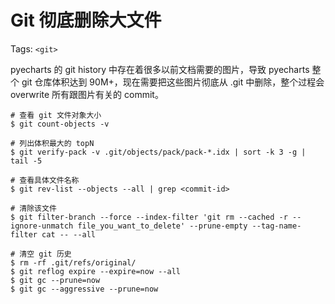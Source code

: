 # Git 彻底删除大文件

Tags: `<git>`

pyecharts 的 git history 中存在着很多以前文档需要的图片，导致 pyecharts 整个 git 仓库体积达到 90M+，现在需要把这些图片彻底从 .git 中删除，整个过程会 overwrite 所有跟图片有关的 commit。

```shell
# 查看 git 文件对象大小
$ git count-objects -v

# 列出体积最大的 topN
$ git verify-pack -v .git/objects/pack/pack-*.idx | sort -k 3 -g | tail -5

# 查看具体文件名称
$ git rev-list --objects --all | grep <commit-id>

# 清除该文件
$ git filter-branch --force --index-filter 'git rm --cached -r --ignore-unmatch file_you_want_to_delete' --prune-empty --tag-name-filter cat -- --all

# 清空 git 历史
$ rm -rf .git/refs/original/
$ git reflog expire --expire=now --all
$ git gc --prune=now
$ git gc --aggressive --prune=now
```


